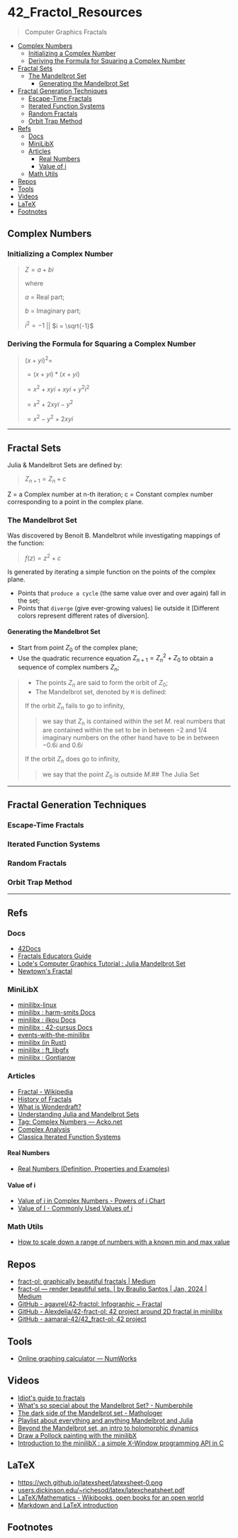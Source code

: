 # 42_Fractol_Resources
> Computer Graphics Fractals

<!-- mtoc-start -->

* [Complex Numbers](#complex-numbers)
  * [Initializing a Complex Number](#initializing-a-complex-number)
  * [Deriving the Formula for Squaring a Complex Number](#deriving-the-formula-for-squaring-a-complex-number)
* [Fractal Sets](#fractal-sets)
  * [The Mandelbrot Set](#the-mandelbrot-set)
    * [Generating the Mandelbrot Set](#generating-the-mandelbrot-set)
* [Fractal Generation Techniques](#fractal-generation-techniques)
  * [Escape-Time Fractals](#escape-time-fractals)
  * [Iterated Function Systems](#iterated-function-systems)
  * [Random Fractals](#random-fractals)
  * [Orbit Trap Method](#orbit-trap-method)
* [Refs](#refs)
  * [Docs](#docs)
  * [MiniLibX](#minilibx)
  * [Articles](#articles)
    * [Real Numbers ](#real-numbers-)
    * [Value of i](#value-of-i)
  * [Math Utils](#math-utils)
* [Repos](#repos)
* [Tools](#tools)
* [Videos](#videos)
* [LaTeX](#latex)
* [Footnotes](#footnotes)

<!-- mtoc-end -->
## Complex Numbers

### Initializing a Complex Number

> $Z = a + bi$ 
>
> where
>
> $a$ = Real part;
>
> $b$ = Imaginary part;
>
> $i^2 = -1$  || $i = \sqrt{-1}$
>

### Deriving the Formula for Squaring a Complex Number

> $(x + yi)^2 =$ 
>
> $= (x + yi) * (x + yi)$
>
> $= x^2 + xyi + xyi + y^2i^2$
>
> $= x^2 + 2xyi - y^2$ 
>
> $= x^2 - y^2 + 2xyi$

___
## Fractal Sets

Julia & Mandelbrot Sets are defined by: 

> $Z_{n+1} = Z_{n} + c$

Z = a Complex number at n-th iteration;
c = Constant complex number corresponding to a point in the complex plane.
### The Mandelbrot Set
Was discovered by Benoit B. Mandelbrot while investigating mappings of the function:
> $f(z) = z^2 + c$

Is generated by iterating a simple function on the points of the complex plane. 
- Points that `produce a cycle` (the same value over and over again) fall in the set;
- Points that `diverge` (give ever-growing values) lie outside it [Different colors represent different rates of diversion].
#### Generating the Mandelbrot Set

- Start from point $Z_0$ of the complex plane;
- Use the quadratic recurrence equation $Z_{n+1} = Z_{n}^2 + Z_{0}$ to obtain a sequence of complex numbers $Z_{n}$;

> - The points $Z_{n}$ are said to form the orbit of $Z_{0}$;
> - The Mandelbrot set, denoted by `M` is defined:
> 
> If the orbit $Z_n$ fails to go to infinity, 
> 
> > we say that $Z_{n}$ is contained within the set $M$.
> > real numbers that are contained within the set to be in between $-2$ and $1/4$
> > imaginary numbers on the other hand have to be in between $-0.6i$ and $0.6i$
> 
> If the orbit $Z_n$ does go to infinity, 
> 
> > we say that the point $Z_{0}$ is outside $M$.## The Julia Set

___
## Fractal Generation Techniques
### Escape-Time Fractals
### Iterated Function Systems
### Random Fractals
### Orbit Trap Method

___
## Refs
### Docs
- [42Docs](https://harm-smits.github.io/42docs/)
- [Fractals Educators Guide](https://fractalfoundation.org/fractivities/FractalPacks-EducatorsGuide.pdf)
- [Lode's Computer Graphics Tutorial : Julia Mandelbrot Set](https://lodev.org/cgtutor/juliamandelbrot.html)
- [Newtown's Fractal](https://young.physics.ucsc.edu/242/newton.pdf)
### MiniLibX
- [minilibx-linux](https://github.com/42Paris/minilibx-linux)
- [minilibx : harm-smits Docs](https://harm-smits.github.io/42docs/libs/minilibx/getting_started.html)
- [minilibx : ilkou Docs](https://github.com/ilkou/minilibx)
- [minilibx : 42-cursus Docs](https://42-cursus.gitbook.io/guide/minilibx)
- [events-with-the-minilibx](https://aurelienbrabant.fr/blog/events-with-the-minilibx)
- [minilibx (in Rust)](https://docs.rs/minilibx/latest/minilibx/)
- [minilibx : ft_libgfx](https://github.com/qst0/ft_libgfx?tab=readme-ov-file)
- [minilibx : Gontjarow](https://github.com/Gontjarow/MiniLibX)
### Articles
- [Fractal - Wikipedia](https://en.wikipedia.org/wiki/Fractal)
- [History of Fractals](https://nnart.org/history-of-fractals/)
- [What is Wonderdraft?](https://nnart.org/what-is-wonderdraft/)
- [Understanding Julia and Mandelbrot Sets](https://www.karlsims.com/julia.html)
- [Tag: Complex Numbers — Acko.net](https://acko.net/tag/complex-numbers/)
- [Complex Analysis](https://complex-analysis.com/content/mandelbrot_set.html)
- [Classica Iterated Function Systems](https://larryriddle.agnesscott.org/ifs/ifs.htm)
#### Real Numbers 
- [Real Numbers (Definition, Properties and Examples)](https://byjus.com/maths/real-numbers/)
#### Value of i
- [Value of i in Complex Numbers - Powers of i Chart](https://byjus.com/maths/value-of-i/)
- [Value of I - Commonly Used Values of i](https://www.vedantu.com/maths/value-of-i)
### Math Utils
- [How to scale down a range of numbers with a known min and max value](https://stackoverflow.com/questions/5294955/how-to-scale-down-a-range-of-numbers-with-a-known-min-and-max-value)
## Repos
- [fract-ol: graphically beautiful fractals | Medium](https://medium.com/@leogaudin/fract-ol-creating-graphically-beautiful-fractals-6664b6b045b5)
- [fract-ol — render beautiful sets. | by Braulio Santos | Jan, 2024 | Medium](https://medium.com/@by1jorgesantos/fract-ol-render-beautiful-sets-0699a378b953)
- [GitHub - agavrel/42-fractol: Infographic \~ Fractal](https://github.com/agavrel/42-fractol)
- [GitHub - Alexdelia/42-fract-ol: 42 project around 2D fractal in minilibx](https://github.com/Alexdelia/42-fract-ol)
- [GitHub - aamaral-42/42_fract-ol: 42 project](https://github.com/aamaral-42/42_fract-ol)
## Tools
- [Online graphing calculator — NumWorks](https://www.numworks.com/simulator/)
## Videos
- [Idiot's guide to fractals](https://www.youtube.com/watch?v=gfVmtaOUER8)
- [What's so special about the Mandelbrot Set? - Numberphile](https://youtu.be/FFftmWSzgmk?si=QebM2_Ny866hULFQ)
- [The dark side of the Mandelbrot set - Mathologer](https://youtu.be/9gk_8mQuerg?si=mCjcqvcn6kVsQN8Y)
- [Playlist about everything and anything Mandelbrot and Julia](https://www.youtube.com/watch?v=7MotVcGvFMg&list=PL9tHLTl03LqG4ajDvqyfCDMKSxmR_plJ3)
- [Beyond the Mandelbrot set, an intro to holomorphic dynamics](https://youtu.be/LqbZpur38nw?si=7gpxDJIpsfJYp_0m)
- [Draw a Pollock painting with the minilibX](https://www.youtube.com/watch?v=9eAPbNUQD1Y)
- [Introduction to the minilibX : a simple X-Window programming API in C](https://www.youtube.com/watch?v=bYS93r6U0zg&t=0s)
## LaTeX
- https://wch.github.io/latexsheet/latexsheet-0.png
- [users.dickinson.edu/\~richesod/latex/latexcheatsheet.pdf](https://users.dickinson.edu/~richesod/latex/latexcheatsheet.pdf)
- [LaTeX/Mathematics - Wikibooks, open books for an open world](https://en.wikibooks.org/wiki/LaTeX/Mathematics)
- [Markdown and LaTeX introduction](https://ashki23.github.io/markdown-latex.html)
## Footnotes

[^1]: [The Fractal Geometry of Nature - Benoit B. Mandelbrot - Google Livros](https://books.google.pt/books?id=0R2LkE3N7-oC&redir_esc=y)
[^2]: [Are Fractals or Fractal Curves Differentiable?](https://nnart.org/are-fractals-differentiable/)
[^3]: [How to Draw Fractals by Hand: A Beginner's Guide](https://nnart.org/how-to-draw-fractals-by-hand-a-beginners-guide/)
[^4]: [Complete List of Books by Benoit Mandelbrot](https://nnart.org/complete-list-of-books-by-benoit-mandelbrot/)
[^5]: [How Are Fractals Used in Technology and Engineering?](https://nnart.org/how-are-fractals-used-in-technology-and-engineering/)
[^6]: [Style Guide: How Did Jackson Pollock Paint?](https://nnart.org/style-guide-jackson-pollock/)
[^7]: [How Do Fractals Appear in Nature? 10 Outstanding Examples](https://nnart.org/fractals-in-nature/)
[^8]: [How Are Fractals Used in Technology and Engineering?](https://nnart.org/how-are-fractals-used-in-technology-and-engineering/)
